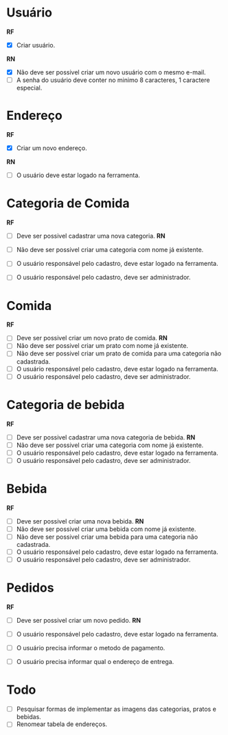 # Usuário

**RF**
- [x] Criar usuário.

**RN**
- [x] Não deve ser possivel criar um novo usuário com o mesmo e-mail.
- [ ] A senha do usuário deve conter no minimo 8 caracteres, 1 caractere especial.

# Endereço

**RF**
- [x] Criar um novo endereço.

**RN**
- [ ] O usuário deve estar logado na ferramenta.

# Categoria de Comida

**RF**
- [ ] Deve ser possivel cadastrar uma nova categoria.
**RN**
- [ ] Não deve ser possivel criar uma categoria com nome já existente.
- [ ] O usuário responsável pelo cadastro, deve estar logado na ferramenta.
- [ ] O usuário responsável pelo cadastro, deve ser administrador.


# Comida

**RF**
- [ ] Deve ser possivel criar um novo prato de comida.
**RN**
- [ ] Não deve ser possivel criar um prato com nome já existente.
- [ ] Não deve ser possivel criar um prato de comida para uma categoria não cadastrada.
- [ ] O usuário responsável pelo cadastro, deve estar logado na ferramenta.
- [ ] O usuário responsável pelo cadastro, deve ser administrador.

# Categoria de bebida

**RF**
- [ ] Deve ser possivel cadastrar uma nova categoria de bebida.
**RN**
- [ ] Não deve ser possivel criar uma categoria com nome já existente.
- [ ] O usuário responsável pelo cadastro, deve estar logado na ferramenta.
- [ ] O usuário responsável pelo cadastro, deve ser administrador.

# Bebida

**RF**
- [ ] Deve ser possivel criar uma nova bebida.
**RN**
- [ ] Não deve ser possivel criar uma bebida com nome já existente.
- [ ] Não deve ser possivel criar uma bebida para uma categoria não cadastrada.
- [ ] O usuário responsável pelo cadastro, deve estar logado na ferramenta.
- [ ] O usuário responsável pelo cadastro, deve ser administrador.

# Pedidos

**RF**
- [ ] Deve ser possivel criar um novo pedido.
**RN**
- [ ] O usuário responsável pelo cadastro, deve estar logado na ferramenta.
- [ ] O usuário precisa informar o metodo de pagamento.
- [ ] O usuário precisa informar qual o endereço de entrega.


# Todo
- [ ] Pesquisar formas de implementar as imagens das categorias, pratos e bebidas. 
- [ ] Renomear tabela de endereços.
